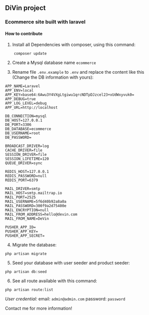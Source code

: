 ## DiVin project
### Ecommerce site built with laravel
#### How to contribute

1. Install all Dependencies with composer, using this command:
```
    composer update
```

2. Create a Mysql database name `ecommerce`

3.  Rename file `.env.example` to `.env` and replace the content like this (Change the DB information with yours):
```
APP_NAME=Laravel
APP_ENV=local
APP_KEY=base64:6Awu3Y4VXgLtgiwu1qrcNDTpDJzcel23+xUdWxyvuk0=
APP_DEBUG=true
APP_LOG_LEVEL=debug
APP_URL=http://localhost

DB_CONNECTION=mysql
DB_HOST=127.0.0.1
DB_PORT=3306
DB_DATABASE=ecommerce
DB_USERNAME=root
DB_PASSWORD=

BROADCAST_DRIVER=log
CACHE_DRIVER=file
SESSION_DRIVER=file
SESSION_LIFETIME=120
QUEUE_DRIVER=sync

REDIS_HOST=127.0.0.1
REDIS_PASSWORD=null
REDIS_PORT=6379

MAIL_DRIVER=smtp
MAIL_HOST=smtp.mailtrap.io
MAIL_PORT=2525
MAIL_USERNAME=5f6d40b92a8a0a
MAIL_PASSWORD=300f9a2d75400e
MAIL_ENCRYPTION=null
MAIL_FROM_ADDRESS=hello@devin.com
MAIL_FROM_NAME=DeVin

PUSHER_APP_ID=
PUSHER_APP_KEY=
PUSHER_APP_SECRET=

```

4. Migrate the database:
```
php artisan migrate
```

5. Seed your database with user seeder and product seeder:
```
php artisan db:seed
```

6. See all route available with this command:
```
php artisan route:list
```

_User credential:_
email: `admin@admin.com`
password: `password`

Contact me for more information!

